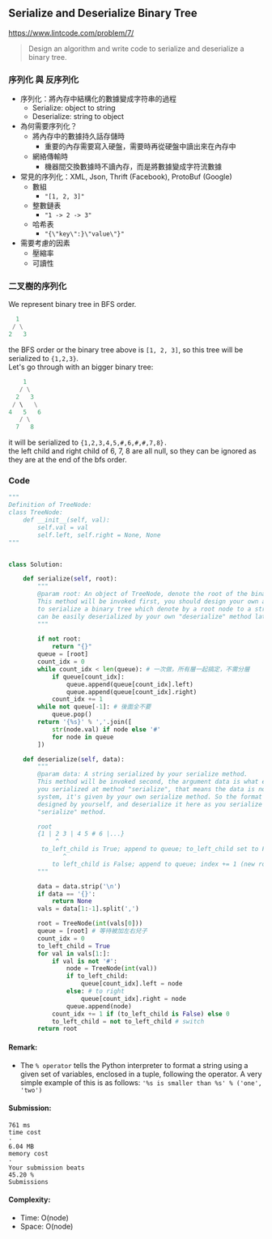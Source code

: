 ## Serialize and Deserialize Binary Tree
https://www.lintcode.com/problem/7/
> Design an algorithm and write code to serialize and deserialize a binary tree.

### 序列化 與 反序列化
- 序列化：將內存中結構化的數據變成字符串的過程
  - Serialize: object to string
  - Deserialize: string to object
- 為何需要序列化？
  - 將內存中的數據持久話存儲時
    - 重要的內存需要寫入硬盤，需要時再從硬盤中讀出來在內存中
  - 網絡傳輸時
    - 機器間交換數據時不讀內存，而是將數據變成字符流數據
- 常見的序列化：XML, Json, Thrift (Facebook), ProtoBuf (Google)     
  - 數組
    - `"[1, 2, 3]"`
  - 整數鏈表
    - `"1 -> 2 -> 3"`
  - 哈希表
    - `"{\"key\":}\"value\"}"` 
- 需要考慮的因素
  - 壓縮率
  - 可讀性
### 二叉樹的序列化
We represent binary tree in BFS order.
```python
  1
 / \
2   3
```
the BFS order or the binary tree above is `[1, 2, 3]`, so this tree will be serialized to `{1,2,3}`.\
Let's go through with an bigger binary tree:
```python
    1
   / \
  2   3
 / \   \
4   5   6
   / \
  7   8
```
it will be serialized to `{1,2,3,4,5,#,6,#,#,7,8}.`\
the left child and right child of 6, 7, 8 are all null, so they can be ignored as they are at the end of the bfs order.

### Code
```python
"""
Definition of TreeNode:
class TreeNode:
    def __init__(self, val):
        self.val = val
        self.left, self.right = None, None
"""


class Solution:

    def serialize(self, root):
        """
        @param root: An object of TreeNode, denote the root of the binary tree.
        This method will be invoked first, you should design your own algorithm 
        to serialize a binary tree which denote by a root node to a string which
        can be easily deserialized by your own "deserialize" method later.
        """
        
        if not root:
            return "{}"
        queue = [root]
        count_idx = 0
        while count_idx < len(queue): # 一次做，所有層一起搞定，不需分層
            if queue[count_idx]:
                queue.append(queue[count_idx].left)
                queue.append(queue[count_idx].right)
            count_idx += 1
        while not queue[-1]: # 後面全不要
            queue.pop()
        return '{%s}' % ','.join([
            str(node.val) if node else '#'
            for node in queue
        ])

    def deserialize(self, data):
        """
        @param data: A string serialized by your serialize method.
        This method will be invoked second, the argument data is what exactly
        you serialized at method "serialize", that means the data is not given by
        system, it's given by your own serialize method. So the format of data is
        designed by yourself, and deserialize it here as you serialize it in 
        "serialize" method.

        root
        {1 | 2 3 | 4 5 # 6 |...}
             ^
         to_left_child is True; append to queue; to_left_child set to False
               ^
            to left_child is False; append to queue; index += 1 (new root); to_left_child set to True
        """

        data = data.strip('\n')
        if data == '{}':
            return None
        vals = data[1:-1].split(',')

        root = TreeNode(int(vals[0]))
        queue = [root] # 等待被加左右兒子
        count_idx = 0
        to_left_child = True
        for val in vals[1:]:
            if val is not '#':
                node = TreeNode(int(val))
                if to_left_child:
                    queue[count_idx].left = node
                else: # to right
                    queue[count_idx].right = node
                queue.append(node)
            count_idx += 1 if (to_left_child is False) else 0
            to_left_child = not to_left_child # switch
        return root
```
#### Remark:
- The `% operator` tells the Python interpreter to format a string using a given set of variables, enclosed in a tuple, following the operator. A very simple example of this is as follows:
`'%s is smaller than %s' % ('one', 'two')`
#### Submission:
```
761 ms
time cost
·
6.04 MB
memory cost
·
Your submission beats
45.20 %
Submissions
```
#### Complexity:
- Time: O(node)
- Space: O(node)
